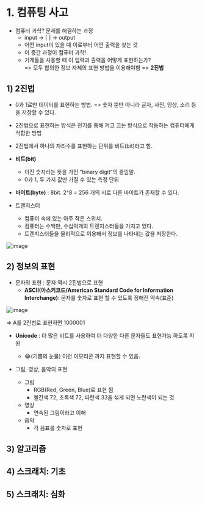 # 1. 컴퓨팅 사고

- 컴퓨터 과학? 문제를 해결하는 과정
  -  input -> [    ] -> output
  -  어떤 input이 있을 때 이로부터 어떤 출력을 찾는 것
  -  이 중간 과정이 컴퓨터 과학!
  -  기계들을 사용할 때 이 입력과 출력을 어떻게 표현하는가?<br>
      => 모두 합의한 정보 자체의 표현 방법을 이용해야함 => **2진법**

## 1) 2진법
- 0과 1로만 데이터를 표현하는 방법. => 숫자 뿐만 아니라 글자, 사진, 영상, 소리 등을 저장할 수 있다.
- 2진법으로 표현하는 방식은 전기를 통해 켜고 끄는 방식으로 작동하는 컴퓨터에게 적합한 방법
- 2진법에서 하나의 자리수를 표현하는 단위를 비트(bit)라고 함.

- **비트(bit)** 
  - 이진 숫자라는 뜻을 가진 “binary digit”의 줄임말. 
  - 0과 1, 두 가지 값만 가질 수 있는 측정 단위
- **바이트(byte)** : 8bit.  2^8 = 256 개의 서로 다른 바이트가 존재할 수 있다.
- 트랜지스터 
  - 컴퓨터 속에 있는 아주 작은 스위치.
  - 컴퓨터는 수백만, 수십억개의 트랜지스터들을 가지고 있다. 
  - 트랜지스터들을 물리적으로 이용해서 정보를 나타내는 값을 저장한다.

![image](https://user-images.githubusercontent.com/69139242/115110552-01070180-9fb7-11eb-969f-6b8248f066ed.png)

## 2) 정보의 표현
- 문자의 표현 : 문자 역시 2진법으로 표현
  - **ASCII(아스키코드/American Standard Code for Information Interchange)**: 문자를 숫자로 표현 할 수 있도록 정해진 약속(표준)

![image](https://user-images.githubusercontent.com/69139242/115111140-c81c5c00-9fb9-11eb-85ab-5d58026a4dd4.png)

=> A를 2진법로 표현하면 1000001

  - **Unicode** : 더 많은 비트를 사용하여 더 다양한 다른 문자들도 표현가능 하도록 지원
    - 😂(기쁨의 눈물) 이런 이모티콘 까지 표현할 수 있음.

- 그림, 영상, 음악의 표현
  - 그림
    - RGB(Red, Green, Blue)로 표현 됨
    - 빨간색 72, 초록색 72, 파란색 33을 섞게 되면 노란색이 되는 것
  - 영상
    - 연속된 그림이라고 이해
  - 음악
    - 각 음표를 숫자로 표현

## 3) 알고리즘
## 4) 스크래치: 기초
## 5) 스크래치: 심화

